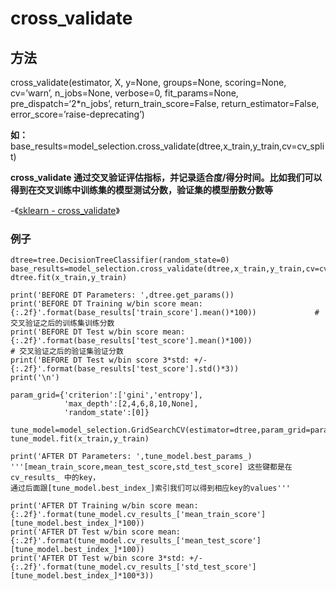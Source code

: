 # cross_validate

## 方法

cross_validate(estimator, X, y=None, groups=None, scoring=None, cv=’warn’, n_jobs=None, verbose=0, fit_params=None, pre_dispatch=‘2*n_jobs’, return_train_score=False, return_estimator=False, error_score=’raise-deprecating’)



__如：__ base_results=model_selection.cross_validate(dtree,x_train,y_train,cv=cv_split)

__cross_validate 通过交叉验证评估指标，并记录适合度/得分时间。比如我们可以得到在交叉训练中训练集的模型测试分数，验证集的模型册数分数等__


-《[sklearn - cross_validate](https://scikit-learn.org/stable/modules/generated/sklearn.model_selection.cross_validate.html)》

### 例子 


    dtree=tree.DecisionTreeClassifier(random_state=0)
    base_results=model_selection.cross_validate(dtree,x_train,y_train,cv=cv_split)
    dtree.fit(x_train,y_train)

    print('BEFORE DT Parameters: ',dtree.get_params())
    print('BEFORE DT Training w/bin score mean: {:.2f}'.format(base_results['train_score'].mean()*100))             # 交叉验证之后的训练集训练分数
    print('BEFORE DT Test w/bin score mean: {:.2f}'.format(base_results['test_score'].mean()*100))                  # 交叉验证之后的验证集验证分数
    print('BEFORE DT Test w/bin score 3*std: +/- {:.2f}'.format(base_results['test_score'].std()*3))
    print('\n')

    param_grid={'criterion':['gini','entropy'],
                'max_depth':[2,4,6,8,10,None],
                'random_state':[0]}

    tune_model=model_selection.GridSearchCV(estimator=dtree,param_grid=param_grid,scoring='roc_auc',cv=cv_split)
    tune_model.fit(x_train,y_train)

    print('AFTER DT Parameters: ',tune_model.best_params_)
    '''[mean_train_score,mean_test_score,std_test_score] 这些键都是在 cv_results_ 中的key，
    通过后面跟[tune_model.best_index_]索引我们可以得到相应key的values'''

    print('AFTER DT Training w/bin score mean: {:.2f}'.format(tune_model.cv_results_['mean_train_score'][tune_model.best_index_]*100))
    print('AFTER DT Test w/bin score mean: {:.2f}'.format(tune_model.cv_results_['mean_test_score'][tune_model.best_index_]*100))
    print('AFTER DT Test w/bin score 3*std: +/- {:.2f}'.format(tune_model.cv_results_['std_test_score'][tune_model.best_index_]*100*3))



